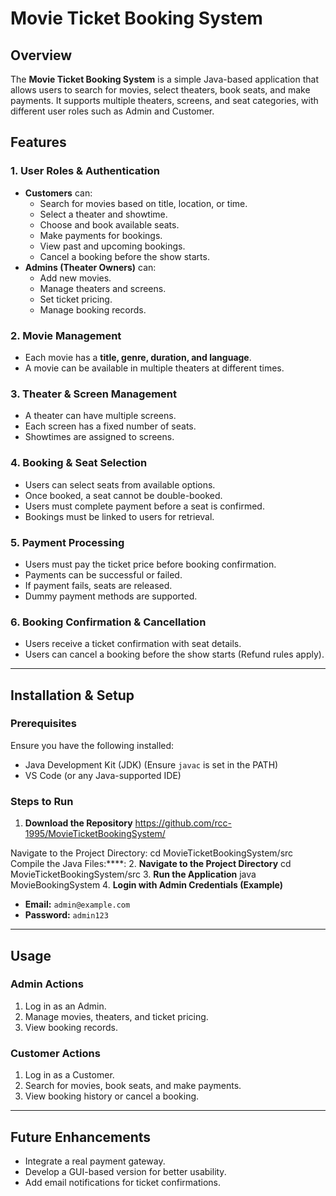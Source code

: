 # Movie Ticket Booking System

## Overview
The **Movie Ticket Booking System** is a simple Java-based application that allows users to search for movies, select theaters, book seats, and make payments. It supports multiple theaters, screens, and seat categories, with different user roles such as Admin and Customer.

## Features
### 1. User Roles & Authentication
- **Customers** can:
  - Search for movies based on title, location, or time.
  - Select a theater and showtime.
  - Choose and book available seats.
  - Make payments for bookings.
  - View past and upcoming bookings.
  - Cancel a booking before the show starts.
- **Admins (Theater Owners)** can:
  - Add new movies.
  - Manage theaters and screens.
  - Set ticket pricing.
  - Manage booking records.

### 2. Movie Management
- Each movie has a **title, genre, duration, and language**.
- A movie can be available in multiple theaters at different times.

### 3. Theater & Screen Management
- A theater can have multiple screens.
- Each screen has a fixed number of seats.
- Showtimes are assigned to screens.

### 4. Booking & Seat Selection
- Users can select seats from available options.
- Once booked, a seat cannot be double-booked.
- Users must complete payment before a seat is confirmed.
- Bookings must be linked to users for retrieval.

### 5. Payment Processing
- Users must pay the ticket price before booking confirmation.
- Payments can be successful or failed.
- If payment fails, seats are released.
- Dummy payment methods are supported.

### 6. Booking Confirmation & Cancellation
- Users receive a ticket confirmation with seat details.
- Users can cancel a booking before the show starts (Refund rules apply).

---

## Installation & Setup
### Prerequisites
Ensure you have the following installed:
- Java Development Kit (JDK) (Ensure `javac` is set in the PATH)
- VS Code (or any Java-supported IDE)

### Steps to Run
1. **Download the Repository**
    https://github.com/rcc-1995/MovieTicketBookingSystem/

  Navigate to the Project Directory:
       cd MovieTicketBookingSystem/src
  Compile the Java Files:****:
2. **Navigate to the Project Directory**
   cd MovieTicketBookingSystem/src
3. **Run the Application**
   java MovieBookingSystem
4. **Login with Admin Credentials (Example)**
   - **Email:** `admin@example.com`
   - **Password:** `admin123`

---

## Usage
### Admin Actions
1. Log in as an Admin.
2. Manage movies, theaters, and ticket pricing.
3. View booking records.

### Customer Actions
1. Log in as a Customer.
2. Search for movies, book seats, and make payments.
3. View booking history or cancel a booking.

---

## Future Enhancements
- Integrate a real payment gateway.
- Develop a GUI-based version for better usability.
- Add email notifications for ticket confirmations.

